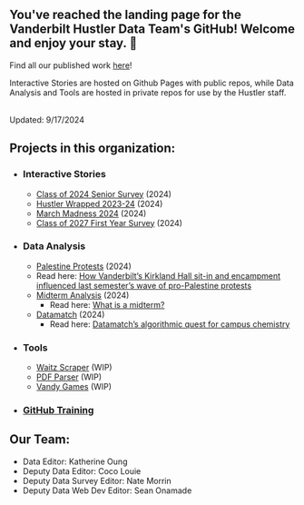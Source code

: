## You've reached the landing page for the Vanderbilt Hustler Data Team's GitHub! Welcome and enjoy your stay. 💫
Find all our published work [here](https://vanderbilthustler.com/category/multimedia/data/)! <br>

Interactive Stories are hosted on Github Pages with public repos, while Data Analysis and Tools are hosted in private repos for use by the Hustler staff.

<br> Updated: 9/17/2024 <br>

## Projects in this organization:

- ### Interactive Stories
  - [Class of 2024 Senior Survey](https://github.com/VanderbiltHustler/Classof2024SeniorSurvey) (2024)
  - [Hustler Wrapped 2023-24](https://github.com/VanderbiltHustler/HustlerWrapped) (2024)
  - [March Madness 2024](https://github.com/VanderbiltHustler/MarchMadness2024) (2024)
  - [Class of 2027 First Year Survey](https://github.com/VanderbiltHustler/Classof2027FirstYearSurvey) (2024)
- ### Data Analysis 
  - [Palestine Protests](https://github.com/VanderbiltHustler/Palestine-Protests) (2024)
  - Read here: [How Vanderbilt’s Kirkland Hall sit-in and encampment influenced last semester’s wave of pro-Palestine protests](https://vanderbilthustler.com/2024/09/02/how-vanderbilts-kirkland-hall-sit-in-and-encampment-influenced-last-semesters-wave-of-pro-palestine-protests/)
  - [Midterm Analysis](https://github.com/VanderbiltHustler/WhatIsAMidterm) (2024)
    - Read here: [What is a midterm?](https://vanderbilthustler.com/2024/04/22/what-is-a-midterm/)
  - [Datamatch](https://github.com/VanderbiltHustler/Datamatch2024) (2024)
    - Read here: [Datamatch’s algorithmic quest for campus chemistry](https://vanderbilthustler.com/2024/02/20/datamatchs-algorithmic-quest-for-campus-chemistry/)
- ### Tools
  - [Waitz Scraper](https://github.com/VanderbiltHustler/Scraper-WaitzApp) (WIP)
  - [PDF Parser](https://github.com/VanderbiltHustler/PDFParser) (WIP)
  - [Vandy Games]() (WIP)
- ### [GitHub Training](https://github.com/VanderbiltHustler/GitHubTraining)

## Our Team:
- Data Editor: Katherine Oung
- Deputy Data Editor: Coco Louie
- Deputy Data Survey Editor: Nate Morrin
- Deputy Data Web Dev Editor: Sean Onamade 
